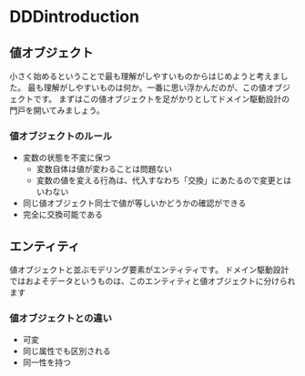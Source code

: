 # DDDintroduction

## 値オブジェクト
  小さく始めるということで最も理解がしやすいものからはじめようと考えました。
  最も理解がしやすいものは何か。一番に思い浮かんだのが、この値オブジェクトです。
  まずはこの値オブジェクトを足がかりとしてドメイン駆動設計の門戸を開いてみましょう。
### 値オブジェクトのルール
 + 変数の状態を不変に保つ
   + 変数自体は値が変わることは問題ない
   + 変数の値を変える行為は、代入すなわち「交換」にあたるので変更とはいわない
 + 同じ値オブジェクト同士で値が等しいかどうかの確認ができる
 + 完全に交換可能である

## エンティティ
  値オブジェクトと並ぶモデリング要素がエンティティです。
  ドメイン駆動設計ではおよそデータというものは、このエンティティと値オブジェクトに分けられます

### 値オブジェクトとの違い
 + 可変
 + 同じ属性でも区別される
 + 同一性を持つ
